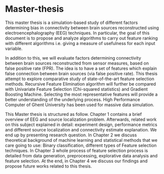 # Master-thesis

This master thesis is a simulation-based study of different factors determining bias in connectivity between brain sources reconstructed using electroencephalography (EEG) techniques. In particular, the goal of this document is to propose and analyze algorithms to carry out feature ranking with different algorithms i.e. giving a measure of usefulness for each input variable.

  In addition to this, we will evaluate factors determining connectivity between brain sources reconstructed from sensor measures, based on false positive rate (FPR). The idea is to have a set of features which explain false connection between brain sources (via false positive rate).
  This thesis attempt to explore comparative study of state-of-the-art feature selection methods. Recursive Feature Elimination algorithm will further be compared with Univariate Feature Selection (Chi-squared statistics) and Gradient Boosting Machine. Selecting the most representative features will provide a better understanding of the underlying process.
  High Performance Computer of Ghent University has been used for massive data simulation.


  This Master thesis is structured as follow. Chapter 1 contains a brief overview of EEG and source localization problem. Afterwards, related work on this subject explained in detail: experiment design, performance metrics and different source localization and connectivity estimate explanation. We end up by presenting research question.
  In Chapter 2 we discuss theoretical background of machine learning and statistical methods that we care going to use: Binary classification, different types of Feature selection techniques.
  In Chapter 3 whole process of feature selection process is detailed from data generation, preprocessing, explorative data analysis and feature selection.
  At the end, in Chapter 4 we discuss our findings and propose future works related to this thesis.
